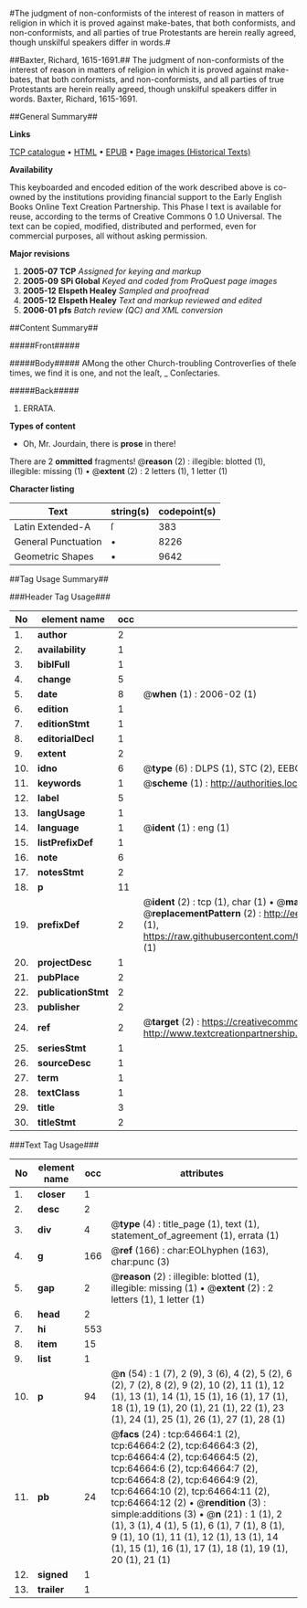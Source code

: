 #The judgment of non-conformists of the interest of reason in matters of religion in which it is proved against make-bates, that both conformists, and non-conformists, and all parties of true Protestants are herein really agreed, though unskilful speakers differ in words.#

##Baxter, Richard, 1615-1691.##
The judgment of non-conformists of the interest of reason in matters of religion in which it is proved against make-bates, that both conformists, and non-conformists, and all parties of true Protestants are herein really agreed, though unskilful speakers differ in words.
Baxter, Richard, 1615-1691.

##General Summary##

**Links**

[TCP catalogue](http://www.ota.ox.ac.uk/tcp/)  • 
[HTML](http://tei.it.ox.ac.uk/tcp/Texts-HTML/free/A26/A26946.html)  • 
[EPUB](http://tei.it.ox.ac.uk/tcp/Texts-EPUB/free/A26/A26946.epub) • 
[Page images (Historical Texts)](https://data.historicaltexts.jisc.ac.uk/view?pubId=eebo-12626698e&pageId=eebo-12626698e-64664-1)

**Availability**

This keyboarded and encoded edition of the
	       work described above is co-owned by the institutions
	       providing financial support to the Early English Books
	       Online Text Creation Partnership. This Phase I text is
	       available for reuse, according to the terms of Creative
	       Commons 0 1.0 Universal. The text can be copied,
	       modified, distributed and performed, even for
	       commercial purposes, all without asking permission.

**Major revisions**

1. __2005-07__ __TCP__ *Assigned for keying and markup*
1. __2005-09__ __SPi Global__ *Keyed and coded from ProQuest page images*
1. __2005-12__ __Elspeth Healey__ *Sampled and proofread*
1. __2005-12__ __Elspeth Healey__ *Text and markup reviewed and edited*
1. __2006-01__ __pfs__ *Batch review (QC) and XML conversion*

##Content Summary##

#####Front#####

#####Body#####
AMong the other Church-troubling Controverſies of theſe times, we find it is one, and not the leaſt,
    _ Conſectaries.

#####Back#####

1. ERRATA.

**Types of content**

  * Oh, Mr. Jourdain, there is **prose** in there!

There are 2 **ommitted** fragments! 
 @__reason__ (2) : illegible: blotted (1), illegible: missing (1)  •  @__extent__ (2) : 2 letters (1), 1 letter (1)

**Character listing**


|Text|string(s)|codepoint(s)|
|---|---|---|
|Latin Extended-A|ſ|383|
|General Punctuation|•|8226|
|Geometric Shapes|▪|9642|

##Tag Usage Summary##

###Header Tag Usage###

|No|element name|occ|attributes|
|---|---|---|---|
|1.|__author__|2||
|2.|__availability__|1||
|3.|__biblFull__|1||
|4.|__change__|5||
|5.|__date__|8| @__when__ (1) : 2006-02 (1)|
|6.|__edition__|1||
|7.|__editionStmt__|1||
|8.|__editorialDecl__|1||
|9.|__extent__|2||
|10.|__idno__|6| @__type__ (6) : DLPS (1), STC (2), EEBO-CITATION (1), OCLC (1), VID (1)|
|11.|__keywords__|1| @__scheme__ (1) : http://authorities.loc.gov/ (1)|
|12.|__label__|5||
|13.|__langUsage__|1||
|14.|__language__|1| @__ident__ (1) : eng (1)|
|15.|__listPrefixDef__|1||
|16.|__note__|6||
|17.|__notesStmt__|2||
|18.|__p__|11||
|19.|__prefixDef__|2| @__ident__ (2) : tcp (1), char (1)  •  @__matchPattern__ (2) : ([0-9\-]+):([0-9IVX]+) (1), (.+) (1)  •  @__replacementPattern__ (2) : http://eebo.chadwyck.com/downloadtiff?vid=$1&page=$2 (1), https://raw.githubusercontent.com/textcreationpartnership/Texts/master/tcpchars.xml#$1 (1)|
|20.|__projectDesc__|1||
|21.|__pubPlace__|2||
|22.|__publicationStmt__|2||
|23.|__publisher__|2||
|24.|__ref__|2| @__target__ (2) : https://creativecommons.org/publicdomain/zero/1.0/ (1), http://www.textcreationpartnership.org/docs/. (1)|
|25.|__seriesStmt__|1||
|26.|__sourceDesc__|1||
|27.|__term__|1||
|28.|__textClass__|1||
|29.|__title__|3||
|30.|__titleStmt__|2||


###Text Tag Usage###

|No|element name|occ|attributes|
|---|---|---|---|
|1.|__closer__|1||
|2.|__desc__|2||
|3.|__div__|4| @__type__ (4) : title_page (1), text (1), statement_of_agreement (1), errata (1)|
|4.|__g__|166| @__ref__ (166) : char:EOLhyphen (163), char:punc (3)|
|5.|__gap__|2| @__reason__ (2) : illegible: blotted (1), illegible: missing (1)  •  @__extent__ (2) : 2 letters (1), 1 letter (1)|
|6.|__head__|2||
|7.|__hi__|553||
|8.|__item__|15||
|9.|__list__|1||
|10.|__p__|94| @__n__ (54) : 1 (7), 2 (9), 3 (6), 4 (2), 5 (2), 6 (2), 7 (2), 8 (2), 9 (2), 10 (2), 11 (1), 12 (1), 13 (1), 14 (1), 15 (1), 16 (1), 17 (1), 18 (1), 19 (1), 20 (1), 21 (1), 22 (1), 23 (1), 24 (1), 25 (1), 26 (1), 27 (1), 28 (1)|
|11.|__pb__|24| @__facs__ (24) : tcp:64664:1 (2), tcp:64664:2 (2), tcp:64664:3 (2), tcp:64664:4 (2), tcp:64664:5 (2), tcp:64664:6 (2), tcp:64664:7 (2), tcp:64664:8 (2), tcp:64664:9 (2), tcp:64664:10 (2), tcp:64664:11 (2), tcp:64664:12 (2)  •  @__rendition__ (3) : simple:additions (3)  •  @__n__ (21) : 1 (1), 2 (1), 3 (1), 4 (1), 5 (1), 6 (1), 7 (1), 8 (1), 9 (1), 10 (1), 11 (1), 12 (1), 13 (1), 14 (1), 15 (1), 16 (1), 17 (1), 18 (1), 19 (1), 20 (1), 21 (1)|
|12.|__signed__|1||
|13.|__trailer__|1||
